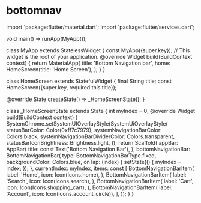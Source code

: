 # bottomnav

import 'package:flutter/material.dart';
import 'package:flutter/services.dart';

void main() => runApp(MyApp());

class MyApp extends StatelessWidget {
  const MyApp({super.key});
  // This widget is the root of your application.
  @override
  Widget build(BuildContext context) {
    return MaterialApp(
      title: 'Bottom Navigation bar',
      home: HomeScreen(title: 'Home Screen'),
    );
  }
}

class HomeScreen extends StatefulWidget {
  final String title;
  const HomeScreen({super.key, required this.title});

  @override
  State<HomeScreen> createState() => _HomeScreenState();
}

class _HomeScreenState extends State<HomeScreen> {
  int myIndex = 0;
  @override
  Widget build(BuildContext context) {
    SystemChrome.setSystemUIOverlayStyle(SystemUiOverlayStyle(
      statusBarColor: Color(0xff7c7979),
      systemNavigationBarColor: Colors.black,
      systemNavigationBarDividerColor: Colors.transparent,
      statusBarIconBrightness: Brightness.light,
    ));
    return Scaffold(
        appBar: AppBar(
          title: const Text('Bottom Navigation Bar'),
        ),
        bottomNavigationBar: BottomNavigationBar(
          type: BottomNavigationBarType.fixed,
          backgroundColor: Colors.blue,
          onTap: (index) {
            setState(() {
              myIndex = index;
            });
          },
          currentIndex: myIndex,
          items: const [
            BottomNavigationBarItem(
              label: 'Home',
              icon: Icon(Icons.home),
            ),
            BottomNavigationBarItem(
              label: 'Search',
              icon: Icon(Icons.search),
            ),
            BottomNavigationBarItem(
              label: 'Cart',
              icon: Icon(Icons.shopping_cart),
            ),
            BottomNavigationBarItem(
                label: 'Account', icon: Icon(Icons.account_circle)),
          ],
        ));
  }
}
